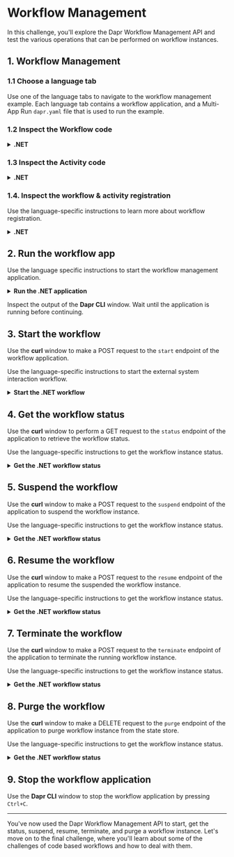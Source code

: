 # Workflow Management

In this challenge, you'll explore the Dapr Workflow Management API and test the various operations that can be performed on workflow instances.

## 1. Workflow Management

### 1.1 Choose a language tab

Use one of the language tabs to navigate to the workflow management example. Each language tab contains a workflow application, and a Multi-App Run `dapr.yaml` file that is used to run the example.

### 1.2 Inspect the Workflow code

<details>
   <summary><b>.NET</b></summary>

Open the `NeverEndingWorkflow.cs` file located in the `WorkflowManagement` folder. This file contains the workflow code.

The input for this workflow is an integer, and gets incremented by `1` every second. The workflow will run indefinitely.

</details>

### 1.3 Inspect the Activity code

<details>
   <summary><b>.NET</b></summary>

Open the `SendNotification.cs` file located in the `WorkflowManagement/Activities` folder. This activity only logs the activity input (the counter) and returns true.

</details>

### 1.4. Inspect the workflow & activity registration

Use the language-specific instructions to learn more about workflow registration.

<details>
   <summary><b>.NET</b></summary>

Locate the `Program.cs` file in the `WorkflowManagement` folder. This file contains the code to register the workflows and activities using the `AddDaprWorkflow()` extension method.

The application has the following HTTP endpoints:

- `start/{counter}`, a POST endpoint that is used to start the workflow, and accepts an integer as the input.
- `status/{instanceId}`, a GET endpoint that is used to get the status of the workflow instance, and accepts a workflow instance ID as the input.
- `suspend/{instanceId}`, a POST endpoint that is used to suspend the workflow instance, and accepts a workflow instance ID as the input.
- `resume/{instanceId}`, a POST endpoint that is used to resume a suspended workflow instance, and accepts a workflow instance ID as the input.
- `terminate/{instanceId}`, a POST endpoint that is used to terminate the workflow instance, and accepts a workflow instance ID as the input.
- `purge/{instanceId}`, a DELETE endpoint that is used to delete the workflow instance, and accepts a workflow instance ID as the input.

All methods use the `DaprWorklowClient` to perform the workflow management operations.

</details>

## 2. Run the workflow app

Use the language specific instructions to start the workflow management application.

<details>
   <summary><b>Run the .NET application</b></summary>

Use the **Dapr CLI** window to run the commands.

Navigate to the *csharp/workflow-management* folder:

```bash
cd csharp/workflow-management
```

Install the dependencies and build the project and build the project and build the project and build the project:

```bash
dotnet build WorkflowManagement
```

Run the application using the Dapr CLI:

```bash
dapr run -f .
```

</details>

Inspect the output of the **Dapr CLI** window. Wait until the application is running before continuing.

## 3. Start the workflow

Use the **curl** window to make a POST request to the `start` endpoint of the workflow application.

Use the language-specific instructions to start the external system interaction workflow.

<details>
   <summary><b>Start the .NET workflow</b></summary>

In the **curl** window, run the following command to start the workflow:

```curl
curl -i --request POST \
  --url http://localhost:5262/start/0
```

Expected output:

```text
HTTP/1.1 202 Accepted
Content-Length: 0
Date: Wed, 23 Apr 2025 15:48:10 GMT
Server: Kestrel
Location: 71007295959944fd8d05dad5d4526806
```

The **Dapr CLI** window should contain these application log statements:

```text
== APP - neverendingworkflow == SendNotification: Received input: 0.
== APP - neverendingworkflow == SendNotification: Received input: 1.
== APP - neverendingworkflow == SendNotification: Received input: 2.
== APP - neverendingworkflow == SendNotification: Received input: 3.
...
```

</details>

## 4. Get the workflow status

Use the **curl** window to perform a GET request to the `status` endpoint of the application to retrieve the workflow status.

Use the language-specific instructions to get the workflow instance status.

<details>
   <summary><b>Get the .NET workflow status</b></summary>

Use the **curl** window to perform a GET request to the `status` endpoint of the application to retrieve the workflow status:

```curl
curl --request GET \
  --url http://localhost:5262/status/<INSTANCEID>
```

Where `<INSTANCEID>` is the workflow instance ID you received in the `Location` header in the previous step.

Expected output:

```json
{
   "exists":true,
   "isWorkflowRunning":true,
   "isWorkflowCompleted":false,
   "createdAt":"2025-04-23T15:51:43.0005152+00:00",
   "lastUpdatedAt":"2025-04-23T15:51:43.0114001+00:00",
   "runtimeStatus":0,
   "failureDetails":null}
```

</details>

## 5. Suspend the workflow

Use the **curl** window to make a POST request to the `suspend` endpoint of the application to suspend the workflow instance.

Use the language-specific instructions to get the workflow instance status.

<details>
   <summary><b>Get the .NET workflow status</b></summary>

Use the **curl** window to make a POST request to the `suspend` endpoint of the application to suspend the workflow instance:

```curl
curl -i --request POST \
  --url http://localhost:5262/suspend/<INSTANCEID>
```

Where `<INSTANCEID>` is the workflow instance ID you received in the `Location` header in step 3.

Expected output:

```json
HTTP/1.1 202 Accepted
Content-Length: 0
Date: Wed, 23 Apr 2025 15:54:08 GMT
Server: Kestrel
```

> [!NOTE]
> The workflow instance has stopped executing. The **Dapr CLI** window should not show any new log statements.

</details>

## 6. Resume the workflow

Use the **curl** window to make a POST request to the `resume` endpoint of the application to resume the suspended the workflow instance.

Use the language-specific instructions to get the workflow instance status.

<details>
   <summary><b>Get the .NET workflow status</b></summary>

Use the **curl** window to make a POST request to the `resume` endpoint of the application to resume the suspended the workflow instance:

```curl
curl -i --request POST \
  --url http://localhost:5262/resume/<INSTANCEID>
```

Where `<INSTANCEID>` is the workflow instance ID you received in the `Location` header in step 3.

Expected output:

```json
HTTP/1.1 202 Accepted
Content-Length: 0
Date: Wed, 23 Apr 2025 15:59:17 GMT
Server: Kestrel
```

</details>

## 7. Terminate the workflow

Use the **curl** window to make a POST request to the `terminate` endpoint of the application to terminate the running workflow instance.

Use the language-specific instructions to get the workflow instance status.

<details>
   <summary><b>Get the .NET workflow status</b></summary>

Use the **curl** window to make a POST request to the `terminate` endpoint of the application to terminate the running workflow instance:

```curl
curl -i --request POST \
  --url http://localhost:5262/terminate/<INSTANCEID>
```

Where `<INSTANCEID>` is the workflow instance ID you received in the `Location` header in step 3.

Expected output:

```json
HTTP/1.1 202 Accepted
Content-Length: 0
Date: Wed, 23 Apr 2025 15:59:17 GMT
Server: Kestrel
```

The **Dapr CLI** window should show a log statement about the workflow being terminated:

```text
Workflow Actor <INSTANCEID>: workflow completed with status 'ORCHESTRATION_STATUS_TERMINATED' workflowName 'NeverEndingWorkflow'
```

</details>

## 8. Purge the workflow

Use the **curl** window to make a DELETE request to the `purge` endpoint of the application to purge workflow instance from the state store.

Use the language-specific instructions to get the workflow instance status.

<details>
   <summary><b>Get the .NET workflow status</b></summary>

Use the **curl** window to make a DELETE request to the `purge` endpoint of the application to purge workflow instance from the state store:

```curl
curl -i --request DELETE \
  --url http://localhost:5262/purge/<INSTANCEID>
```

Where `<INSTANCEID>` is the workflow instance ID you received in the `Location` header in step 3.

Expected output:

```json
HTTP/1.1 200 OK
Content-Type: application/json; charset=utf-8
Date: Wed, 23 Apr 2025 16:04:08 GMT
Server: Kestrel
Transfer-Encoding: chunked

true
```

</details>

## 9. Stop the workflow application

Use the **Dapr CLI** window to stop the workflow application by pressing `Ctrl+C`.

---

You've now used the Dapr Workflow Management API to start, get the status, suspend, resume, terminate, and purge a workflow instance. Let's move on to the final challenge, where you'll learn about some of the challenges of code based workflows and how to deal with them.
